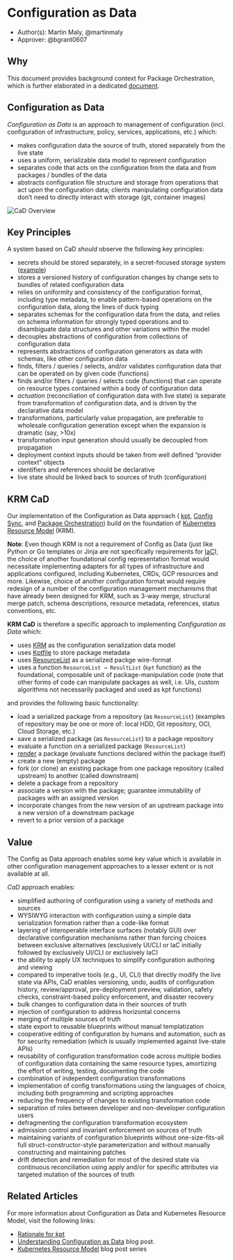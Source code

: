# Configuration as Data

* Author(s): Martin Maly, @martinmaly
* Approver: @bgrant0607

## Why

This document provides background context for Package Orchestration, which is
further elaborated in a dedicated [document](07-package-orchestration.md).

## Configuration as Data

*Configuration as Data* is an approach to management of configuration (incl.
configuration of infrastructure, policy, services, applications, etc.) which:

* makes configuration data the source of truth, stored separately from the live
  state
* uses a uniform, serializable data model to represent configuration
* separates code that acts on the configuration from the data and from packages
  / bundles of the data
* abstracts configuration file structure and storage from operations that act
  upon the configuration data; clients manipulating configuration data don’t
  need to directly interact with storage (git, container images)

![CaD Overview](./CaD%20Overview.svg)

## Key Principles

A system based on CaD *should* observe the following key principles:

* secrets should be stored separately, in a secret-focused storage system
  ([example](https://cloud.google.com/secret-manager))
* stores a versioned history of configuration changes by change sets to bundles
  of related configuration data
* relies on uniformity and consistency of the configuration format, including
  type metadata, to enable pattern-based operations on the configuration data,
  along the lines of duck typing
* separates schemas for the configuration data from the data, and relies on
  schema information for strongly typed operations and to disambiguate data
  structures and other variations within the model
* decouples abstractions of configuration from collections of configuration data
* represents abstractions of configuration generators as data with schemas, like
  other configuration data
* finds, filters / queries / selects, and/or validates configuration data that
  can be operated on by given code (functions)
* finds and/or filters / queries / selects code (functions) that can operate on
  resource types contained within a body of configuration data
* *actuation* (reconciliation of configuration data with live state) is separate
  from transformation of configuration data, and is driven by the declarative
  data model
* transformations, particularly value propagation, are preferable to wholesale
  configuration generation except when the expansion is dramatic (say, >10x)
* transformation input generation should usually be decoupled from propagation
* deployment context inputs should be taken from well defined “provider context”
  objects
* identifiers and references should be declarative
* live state should be linked back to sources of truth (configuration)

## KRM CaD

Our implementation of the Configuration as Data approach (
[kpt](https://kpt.dev),
[Config Sync](https://cloud.google.com/anthos-config-management/docs/config-sync-overview),
and [Package Orchestration](https://github.com/GoogleContainerTools/kpt/tree/main/porch))
build on the foundation of
[Kubernetes Resource Model](https://github.com/kubernetes/design-proposals-archive/blob/main/architecture/resource-management.md)
(KRM).

**Note**: Even though KRM is not a requirement of Config as Data (just like
Python or Go templates or Jinja are not specifically requirements for
[IaC](https://en.wikipedia.org/wiki/Infrastructure_as_code)), the choice of
another foundational config representation format would necessitate
implementing adapters for all types of infrastructure and applications
configured, including Kubernetes, CRDs, GCP resources and more. Likewise, choice
of another configuration format would require redesign of a number of the
configuration management mechanisms that have already been designed for KRM,
such as 3-way merge, structural merge patch, schema descriptions, resource
metadata, references, status conventions, etc.

**KRM CaD** is therefore a specific approach to implementing *Configuration as
Data* which:
* uses [KRM](https://github.com/kubernetes/design-proposals-archive/blob/main/architecture/resource-management.md)
  as the configuration serialization data model
* uses [Kptfile](https://kpt.dev/reference/schema/kptfile/) to store package
  metadata
* uses [ResourceList](https://kpt.dev/reference/schema/resource-list/) as a
  serialized packge wire-format
* uses a function `ResourceList → ResultList` (`kpt` function) as the
  foundational, composable unit of package-manipulation code (note that other
  forms of code can manipulate packages as well, i.e. UIs, custom algorithms
  not necessarily packaged and used as kpt functions)

and provides the following basic functionality:

* load a serialized package from a repository (as `ResourceList`) (examples of
  repository may be one or more of: local HDD, Git repository, OCI, Cloud
  Storage, etc.)
* save a serialized package (as `ResourceList`) to a package repository
* evaluate a function on a serialized package (`ResourceList`)
* [render](https://kpt.dev/book/04-using-functions/01-declarative-function-execution)
  a package (evaluate functions declared within the package itself)
* create a new (empty) package
* fork (or clone) an existing package from one package repository (called
  upstream) to another (called downstream)
* delete a package from a repository
* associate a version with the package; guarantee immutability of packages with
  an assigned version
* incorporate changes from the new version of an upstream package into a new
  version of a downstream package
* revert to a prior version of a package

## Value

The Config as Data approach enables some key value which is available in other
configuration management approaches to a lesser extent or is not available
at all.

*CaD* approach enables:

* simplified authoring of configuration using a variety of methods and sources
* WYSIWYG interaction with configuration using a simple data serialization
  formation rather than a code-like format
* layering of interoperable interface surfaces (notably GUI) over declarative
  configuration mechanisms rather than forcing choices between exclusive
  alternatives (exclusively UI/CLI or IaC initially followed by exclusively
  UI/CLI or exclusively IaC)
* the ability to apply UX techniques to simplify configuration authoring and
  viewing
* compared to imperative tools (e.g., UI, CLI) that directly modify the live
  state via APIs, CaD enables versioning, undo, audits of configuration history,
  review/approval, pre-deployment preview, validation, safety checks,
  constraint-based policy enforcement, and disaster recovery
* bulk changes to configuration data in their sources of truth
* injection of configuration to address horizontal concerns
* merging of multiple sources of truth
* state export to reusable blueprints without manual templatization
* cooperative editing of configuration by humans and automation, such as for
  security remediation (which is usually implemented against live-state APIs)
* reusability of configuration transformation code across multiple bodies of
  configuration data containing the same resource types, amortizing the effort
  of writing, testing, documenting the code
* combination of independent configuration transformations
* implementation of config transformations using the languages of choice,
  including both programming and scripting approaches
* reducing the frequency of changes to existing transformation code
* separation of roles between developer and non-developer configuration users
* defragmenting the configuration transformation ecosystem
* admission control and invariant enforcement on sources of truth
* maintaining variants of configuration blueprints without one-size-fits-all
  full struct-constructor-style parameterization and without manually
  constructing and maintaining patches
* drift detection and remediation for most of the desired state via continuous
  reconciliation using apply and/or for specific attributes via targeted
  mutation of the sources of truth

## Related Articles

For more information about Configuration as Data and Kubernetes Resource Model,
visit the following links:

* [Rationale for kpt](https://kpt.dev/guides/rationale)
* [Understanding Configuration as Data](https://cloud.google.com/blog/products/containers-kubernetes/understanding-configuration-as-data-in-kubernetes)
  blog post.
* [Kubernetes Resource Model](https://cloud.google.com/blog/topics/developers-practitioners/build-platform-krm-part-1-whats-platform)
  blog post series
